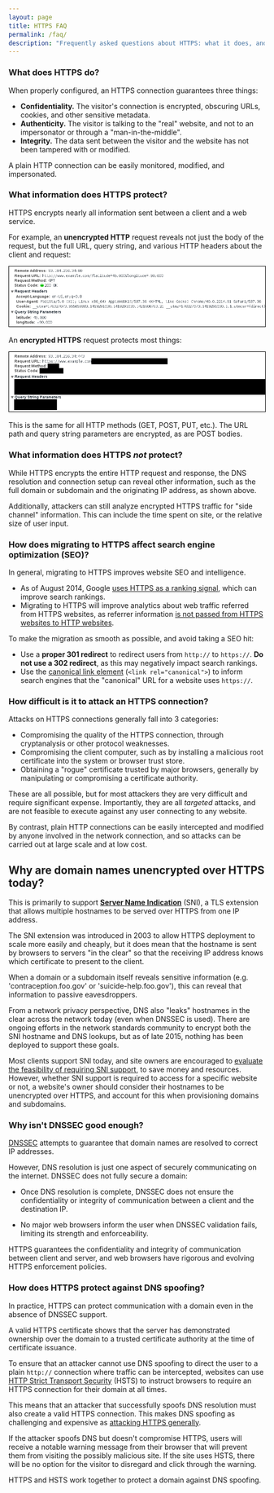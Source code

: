 ```yaml
---
layout: page
title: HTTPS FAQ
permalink: /faq/
description: "Frequently asked questions about HTTPS: what it does, and what it doesn't do."
---
```


### What does HTTPS do?

When properly configured, an HTTPS connection guarantees three things:

* **Confidentiality.** The visitor's connection is encrypted, obscuring URLs, cookies, and other sensitive metadata.
* **Authenticity.** The visitor is talking to the "real" website, and not to an impersonator or through a "man-in-the-middle".
* **Integrity.** The data sent between the visitor and the website has not been tampered with or modified.

A plain HTTP connection can be easily monitored, modified, and impersonated.

### What information does HTTPS protect?

HTTPS encrypts nearly all information sent between a client and a web service.

For example, an **unencrypted HTTP** request reveals not just the body of the request, but the full URL, query string, and various HTTP headers about the client and request:

<img src="/assets/images/with-http-headers.png" title="What you see with HTTP" style="border: 1px solid black" />

An **encrypted HTTPS** request protects most things:

<img src="/assets/images/with-https-headers.png" title="What you see with HTTPS" style="border: 1px solid black" />

This is the same for all HTTP methods (GET, POST, PUT, etc.). The URL path and query string parameters are encrypted, as are POST bodies.

### What information does HTTPS _not_ protect?

While HTTPS encrypts the entire HTTP request and response, the DNS resolution and connection setup can reveal other information, such as the full domain or subdomain and the originating IP address, as shown above.

Additionally, attackers can still analyze encrypted HTTPS traffic for "side channel" information. This can include the time spent on site, or the relative size of user input.

### How does migrating to HTTPS affect search engine optimization (SEO)?

In general, migrating to HTTPS improves website SEO and intelligence.

* As of August 2014, Google [uses HTTPS as a ranking signal](https://googlewebmastercentral.blogspot.com/2014/08/https-as-ranking-signal.html), which can improve search rankings.
* Migrating to HTTPS will improve analytics about web traffic referred from HTTPS websites, as referrer information [is not passed from HTTPS websites to HTTP websites](https://stackoverflow.com/a/1361720/16075).

To make the migration as smooth as possible, and avoid taking a SEO hit:

* Use a **proper 301 redirect** to redirect users from `http://` to `https://`. **Do not use a 302 redirect**, as this may negatively impact search rankings.
* Use the [canonical link element](https://en.wikipedia.org/wiki/Canonical_link_element) (`<link rel="canonical">`) to inform search engines that the "canonical" URL for a website uses `https://`.

### How difficult is it to attack an HTTPS connection?

Attacks on HTTPS connections generally fall into 3 categories:

* Compromising the quality of the HTTPS connection, through cryptanalysis or other protocol weaknesses.
* Compromising the client computer, such as by installing a malicious root certificate into the system or browser trust store.
* Obtaining a "rogue" certificate trusted by major browsers, generally by manipulating or compromising a certificate authority.

These are all possible, but for most attackers they are very difficult and require significant expense. Importantly, they are all _targeted_ attacks, and are not feasible to execute against any user connecting to any website.

By contrast, plain HTTP connections can be easily intercepted and modified by anyone involved in the network connection, and so attacks can be carried out at large scale and at low cost.

## Why are domain names unencrypted over HTTPS today?

This is primarily to support **[Server Name Indication](/sni/)** (SNI), a TLS extension that allows multiple hostnames to be served over HTTPS from one IP address. 

The SNI extension was introduced in 2003 to allow HTTPS deployment to scale more easily and cheaply, but it does mean that the hostname is sent by browsers to servers "in the clear" so that the receiving IP address knows which certificate to present to the client. 

When a domain or a subdomain itself reveals sensitive information (e.g. 'contraception.foo.gov' or 'suicide-help.foo.gov'), this can reveal that information to passive eavesdroppers.

From a network privacy perspective, DNS also "leaks" hostnames in the clear across the network today (even when DNSSEC is used). There are ongoing efforts in the network standards community to encrypt both the SNI hostname and DNS lookups, but as of late 2015, nothing has been deployed to support these goals.

Most clients support SNI today, and site owners are encouraged to [evaluate the feasibility of requiring SNI support](/sni/), to save money and resources. However, whether SNI support is required to access for a specific website or not, a website's owner should consider their hostnames to be unencrypted over HTTPS, and account for this when provisioning domains and subdomains.

### Why isn't DNSSEC good enough?

[DNSSEC](https://en.wikipedia.org/wiki/Domain_Name_System_Security_Extensions) attempts to guarantee that domain names are resolved to correct IP addresses.

However, DNS resolution is just one aspect of securely communicating on the internet. DNSSEC does not fully secure a domain:

* Once DNS resolution is complete, DNSSEC does not ensure the confidentiality or integrity of communication between a client and the destination IP.

* No major web browsers inform the user when DNSSEC validation fails, limiting its strength and enforceability.

HTTPS guarantees the confidentiality and integrity of communication between client and server, and web browsers have rigorous and evolving HTTPS enforcement policies.

### How does HTTPS protect against DNS spoofing?

In practice, HTTPS can protect communication with a domain even in the absence of DNSSEC support.

A valid HTTPS certificate shows that the server has demonstrated ownership over the domain to a trusted certificate authority at the time of certificate issuance.

To ensure that an attacker cannot use DNS spoofing to direct the user to a plain `http://` connection where traffic can be intercepted, websites can use [HTTP Strict Transport Security](/hsts/) (HSTS) to instruct browsers to require an HTTPS connection for their domain at all times.

This means that an attacker that successfully spoofs DNS resolution must also create a valid HTTPS connection. This makes DNS spoofing as challenging and expensive as [attacking HTTPS generally](#how-difficult-is-it-to-attack-an-https-connection?).

If the attacker spoofs DNS but doesn't compromise HTTPS, users will receive a notable warning message from their browser that will prevent them from visiting the possibly malicious site. If the site uses HSTS, there will be no option for the visitor to disregard and click through the warning.

HTTPS and HSTS work together to protect a domain against DNS spoofing.
